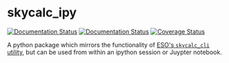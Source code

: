 # skycalc_ipy

[![Documentation Status](https://readthedocs.org/projects/skycalc-ipy/badge/?version=latest)](https://skycalc-ipy.readthedocs.io/en/latest/?badge=latest)
[![Documentation Status](https://travis-ci.org/astronomyk/skycalc_ipy.svg?branch=master)](https://travis-ci.org/astronomyk/skycalc_ipy.svg?branch=master)
[![Coverage Status](https://coveralls.io/repos/github/astronomyk/skycalc_ipy/badge.svg?branch=master)](https://coveralls.io/github/astronomyk/skycalc_ipy?branch=master)

A python package which mirrors the functionality of 
[ESO's ``skycalc_cli`` utility](https://www.eso.org/observing/etc/doc/skycalc/helpskycalccli.html),
but can be used from within an ipython session or Juypter notebook.

